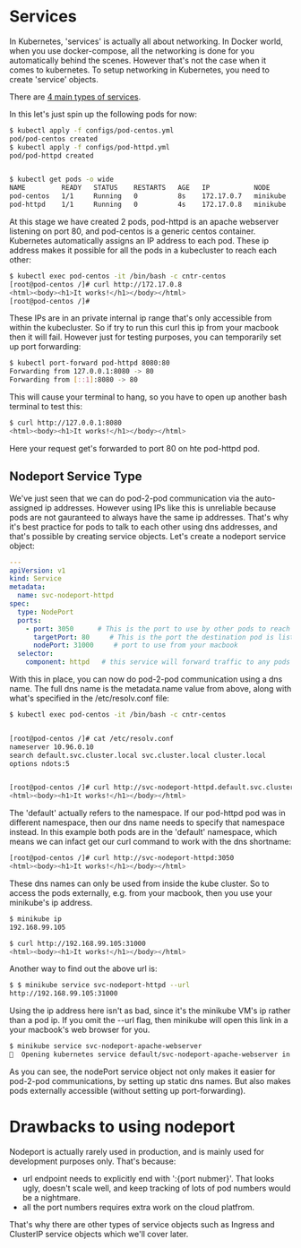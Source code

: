 # Services

In Kubernetes, 'services' is actually all about networking. In Docker world, when you use docker-compose, all the networking is done for you automatically behind the scenes. However that's not the case when it comes to kubernetes. To setup networking in Kubernetes, you need to create 'service' objects.

There are [4 main types of services](https://kubernetes.io/docs/concepts/services-networking/service/#publishing-services-service-types).


In this let's just spin up the following pods for now:


```bash
$ kubectl apply -f configs/pod-centos.yml
pod/pod-centos created
$ kubectl apply -f configs/pod-httpd.yml
pod/pod-httpd created


$ kubectl get pods -o wide
NAME         READY   STATUS    RESTARTS   AGE   IP           NODE       NOMINATED NODE   READINESS GATES
pod-centos   1/1     Running   0          8s    172.17.0.7   minikube   <none>           <none>
pod-httpd    1/1     Running   0          4s    172.17.0.8   minikube   <none>           <none>

```

At this stage we have created 2 pods, pod-httpd is an apache webserver listening on port 80, and pod-centos is a generic centos container. Kubernetes automatically assigns an IP address to each pod. These ip address makes it possible for all the pods in a kubecluster to reach each other:

```bash
$ kubectl exec pod-centos -it /bin/bash -c cntr-centos
[root@pod-centos /]# curl http://172.17.0.8
<html><body><h1>It works!</h1></body></html>
[root@pod-centos /]# 
```

These IPs are in an private internal ip range that's only accessible from within the kubecluster. So if try to run this curl this ip from your macbook then it will fail. However just for testing purposes, you can temporarily set up port forwarding:

```bash
$ kubectl port-forward pod-httpd 8080:80
Forwarding from 127.0.0.1:8080 -> 80
Forwarding from [::1]:8080 -> 80
```

This will cause your terminal to hang, so you have to open up another bash terminal to test this:

```bash
$ curl http://127.0.0.1:8080
<html><body><h1>It works!</h1></body></html>
```

Here your request get's forwarded to port 80 on hte pod-httpd pod.

## Nodeport Service Type

We've just seen that we can do pod-2-pod communication via the auto-assigned ip addresses. However using IPs like this is unreliable because pods are not gauranteed to always have the same ip addresses. That's why it's best practice for pods to talk to each other using dns addresses, and that's possible by creating service objects. Let's create a nodeport service object:

```yaml
---
apiVersion: v1
kind: Service
metadata:
  name: svc-nodeport-httpd
spec:
  type: NodePort
  ports:
    - port: 3050      # This is the port to use by other pods to reach target port
      targetPort: 80     # This is the port the destination pod is listening on. 
      nodePort: 31000     # port to use from your macbook
  selector:
    component: httpd   # this service will forward traffic to any pods with this label. 
```

With this in place, you can now do pod-2-pod communication using a dns name. The full dns name is the metadata.name value from above, along with what's specified in the /etc/resolv.conf file:

```bash
$ kubectl exec pod-centos -it /bin/bash -c cntr-centos


[root@pod-centos /]# cat /etc/resolv.conf 
nameserver 10.96.0.10
search default.svc.cluster.local svc.cluster.local cluster.local
options ndots:5


[root@pod-centos /]# curl http://svc-nodeport-httpd.default.svc.cluster.local:3050
<html><body><h1>It works!</h1></body></html>
```

The 'default' actually refers to the namespace. If our pod-httpd pod was in different namespace, then our dns name needs to specify that namespace instead. In this example both pods are in the 'default' namespace, which means we can infact get our curl command to work with the dns shortname:

```bash
[root@pod-centos /]# curl http://svc-nodeport-httpd:3050
<html><body><h1>It works!</h1></body></html>
```

These dns names can only be used from inside the kube cluster. So to access the pods externally, e.g. from your macbook, then you use your minikube's ip address. 

```bash
$ minikube ip
192.168.99.105

$ curl http://192.168.99.105:31000
<html><body><h1>It works!</h1></body></html>
```

Another way to find out the above url is:

```bash
$ $ minikube service svc-nodeport-httpd --url
http://192.168.99.105:31000
```

Using the ip address here isn't as bad, since it's the minikube VM's ip rather than a pod ip. If you omit the --url flag, then minikube will open this link in a your macbook's web browser for you.

```bash
$ minikube service svc-nodeport-apache-webserver
🎉  Opening kubernetes service default/svc-nodeport-apache-webserver in default browser...
```

As you can see, the nodePort service object not only makes it easier for pod-2-pod communications, by setting up static dns names. But also makes pods externally accessible (without setting up port-forwarding).



# Drawbacks to using nodeport

Nodeport is actually rarely used in production, and is mainly used for development purposes only. That's because:

- url endpoint needs to explicitly end with ':{port nubmer}'. That looks ugly, doesn't scale well, and keep tracking of lots of pod numbers would be a nightmare. 
- all the port numbers requires extra work on the cloud platfrom. 


That's why there are other types of service objects such as Ingress and ClusterIP service objects which we'll cover later. 

